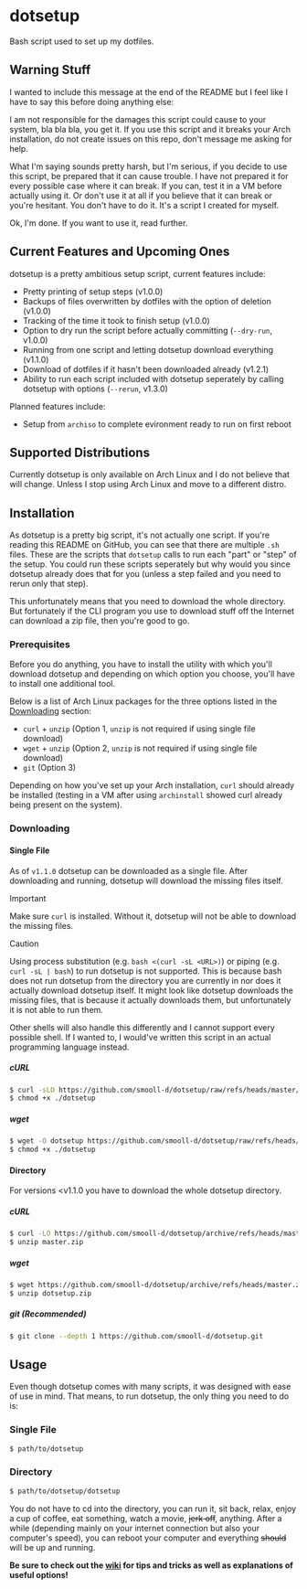 # dotsetup
Bash script used to set up my dotfiles.

## Warning Stuff
I wanted to include this message at the end of the README but I feel like I have to say this before doing anything else:

I am not responsible for the damages this script could cause to your system, bla bla bla, you get it. If you use this script and it breaks your Arch installation, do not create issues on this repo, don't message me asking for help.

What I'm saying sounds pretty harsh, but I'm serious, if you decide to use this script, be prepared that it can cause trouble. I have not prepared it for every possible case where it can break. If you can, test it in a VM before actually using it. Or don't use it at all if you believe that it can break or you're hesitant. You don't have to do it. It's a script I created for myself.

Ok, I'm done. If you want to use it, read further.

## Current Features and Upcoming Ones
dotsetup is a pretty ambitious setup script, current features include:

- Pretty printing of setup steps (v1.0.0)
- Backups of files overwritten by dotfiles with the option of deletion (v1.0.0)
- Tracking of the time it took to finish setup (v1.0.0)
- Option to dry run the script before actually committing (`--dry-run`, v1.0.0)
- Running from one script and letting dotsetup download everything (v1.1.0)
- Download of dotfiles if it hasn't been downloaded already (v1.2.1)
- Ability to run each script included with dotsetup seperately by calling dotsetup with options (`--rerun`, v1.3.0)

Planned features include:

- Setup from `archiso` to complete evironment ready to run on first reboot

## Supported Distributions
Currently dotsetup is only available on Arch Linux and I do not believe that will change. Unless I stop using Arch Linux and move to a different distro.

## Installation
As dotsetup is a pretty big script, it's not actually one script. If you're reading this README on GitHub, you can see that there are multiple `.sh` files. These are the scripts that `dotsetup` calls to run each "part" or "step" of the setup. You could run these scripts seperately but why would you since dotsetup already does that for you (unless a step failed and you need to rerun only that step).

This unfortunately means that you need to download the whole directory. But fortunately if the CLI program you use to download stuff off the Internet can download a zip file, then you're good to go.

### Prerequisites
Before you do anything, you have to install the utility with which you'll download dotsetup and depending on which option you choose, you'll have to install one additional tool.

Below is a list of Arch Linux packages for the three options listed in the [Downloading](#Downloading) section:

- `curl` + `unzip` (Option 1, `unzip` is not required if using single file download)
- `wget` + `unzip` (Option 2, `unzip` is not required if using single file download)
- `git` (Option 3)

Depending on how you've set up your Arch installation, `curl` should already be installed (testing in a VM after using `archinstall` showed curl already being present on the system).

### Downloading

#### Single File
As of `v1.1.0` dotsetup can be downloaded as a single file. After downloading and running, dotsetup will download the missing files itself.

> [!IMPORTANT]
> Make sure `curl` is installed. Without it, dotsetup will not be able to download the missing files.

> [!CAUTION]
> Using process substitution (e.g. `bash <(curl -sL <URL>)`) or piping (e.g. `curl -sL | bash`) to run dotsetup is not supported.
> This is because bash does not run dotsetup from the directory you are currently in nor does it actually download dotsetup itself.
> It might look like dotsetup downloads the missing files, that is because it actually downloads them, but unfortunately it is not able to run them.
>
> Other shells will also handle this differently and I cannot support every possible shell. If I wanted to, I would've written this script in an actual programming language instead.

##### cURL

```bash
$ curl -sLO https://github.com/smooll-d/dotsetup/raw/refs/heads/master/dotsetup
$ chmod +x ./dotsetup
```

##### wget

```bash
$ wget -O dotsetup https://github.com/smooll-d/dotsetup/raw/refs/heads/master/dotsetup
$ chmod +x ./dotsetup
```

#### Directory
For versions <v1.1.0 you have to download the whole dotsetup directory.

##### cURL

```bash
$ curl -LO https://github.com/smooll-d/dotsetup/archive/refs/heads/master.zip
$ unzip master.zip
```

##### wget

```bash
$ wget https://github.com/smooll-d/dotsetup/archive/refs/heads/master.zip -O dotsetup.zip
$ unzip dotsetup.zip
```

##### git (Recommended)

```bash
$ git clone --depth 1 https://github.com/smooll-d/dotsetup.git
```

## Usage
Even though dotsetup comes with many scripts, it was designed with ease of use in mind. That means, to run dotsetup, the only thing you need to do is:

### Single File

```bash
$ path/to/dotsetup
```

### Directory

```bash
$ path/to/dotsetup/dotsetup
```

You do not have to cd into the directory, you can run it, sit back, relax, enjoy a cup of coffee, eat something, watch a movie, ~~jerk off~~, anything. After a while (depending mainly on your internet connection but also your computer's speed), you can reboot your computer and everything ~~should~~ will be up and running.

**Be sure to check out the [wiki](https://github.com/smooll-d/dotsetup/wiki) for tips and tricks as well as explanations of useful options!** 
